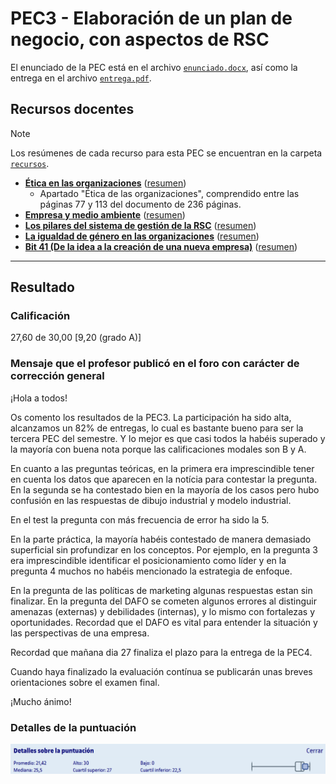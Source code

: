 # PEC3 - Elaboración de un plan de negocio, con aspectos de RSC

El enunciado de la PEC está en el archivo [`enunciado.docx`](enunciado.docx), así como la entrega en el archivo [`entrega.pdf`](entrega.pdf).

## Recursos docentes

>[!NOTE]
>Los resúmenes de cada recurso para esta PEC se encuentran en la carpeta [`recursos`](recursos/).

- [**Ética en las organizaciones**](https://materials.campus.uoc.edu/cdocent/IP05_79056_00955.pdf) ([resumen](https://github.com/HenestrosaDev/uoc-ingenieria-informatica/blob/main/administracion_y_gestion_de_organizaciones/pec3/recursos/etica_en_las_organizaciones_resumen.md))
	- Apartado "Ética de las organizaciones", comprendido entre las páginas 77 y 113 del documento de 236 páginas.
- [**Empresa y medio ambiente**](https://materials.campus.uoc.edu/daisy/Materials/PID_00263792/pdf/PID_00263792.pdf) ([resumen](https://github.com/HenestrosaDev/uoc-ingenieria-informatica/blob/main/administracion_y_gestion_de_organizaciones/pec3/recursos/empresa_y_medio_ambiente_resumen.md))
- [**Los pilares del sistema de gestión de la RSC**](https://materials.campus.uoc.edu/daisy/Materials/PID_00253408/pdf/PID_00253408.pdf) ([resumen](https://github.com/HenestrosaDev/uoc-ingenieria-informatica/blob/main/administracion_y_gestion_de_organizaciones/pec3/recursos/los_pilares_del_sistema_de_gestion_de_la_rsc_resumen.md))
- [**La igualdad de género en las organizaciones**](https://materials.campus.uoc.edu/daisy/Materials/PID_00280846/pdf/PID_00280846.pdf) ([resumen](https://github.com/HenestrosaDev/uoc-ingenieria-informatica/blob/main/administracion_y_gestion_de_organizaciones/pec3/recursos/la_igualdad_de_genero_en_las_organizaciones_resumen.md))
- [**Bit 41 (De la idea a la creación de una nueva empresa)**](http://cvapp.uoc.edu/autors/MostraPDFMaterialAction.do?id=263174&hash=1acd7edb24ed9e3ac4d09181d2953c5d042d75b712b3c2fccdfbfe33c0a9eb2d) ([resumen](https://github.com/HenestrosaDev/uoc-ingenieria-informatica/blob/main/administracion_y_gestion_de_organizaciones/pec3/recursos/bit_41_de_la_idea_a_la_creacion_de_una_nueva_empresa_resumen.md))

---

## Resultado

### Calificación

27,60 de 30,00 [9,20 (grado A)]

### Mensaje que el profesor publicó en el foro con carácter de corrección general

¡Hola a todos!

Os comento los resultados de la PEC3. La participación ha sido alta, alcanzamos un 82% de entregas, lo cual es bastante bueno para ser la tercera PEC del semestre. Y lo mejor es que casi todos la habéis superado y la mayoría con buena nota porque las calificaciones modales son B y A.

En cuanto a las preguntas teóricas, en la primera era imprescindible tener en cuenta los datos que aparecen en la notícia para contestar la pregunta. En la segunda se ha contestado bien en la mayoría de los casos pero hubo confusión en las respuestas de dibujo industrial y modelo industrial. 

En el test la pregunta con más frecuencia de error ha sido la 5.

En la parte práctica, la mayoría habéis contestado de manera demasiado superficial sin profundizar en los conceptos. Por ejemplo, en la pregunta 3 era imprescindible identificar el posicionamiento como líder y en la pregunta 4 muchos no habéis mencionado la estrategia de enfoque. 

En la pregunta de las políticas de marketing algunas respuestas estan sin finalizar. En la pregunta del DAFO se cometen algunos errores al distinguir amenazas (externas) y debilidades (internas), y lo mismo con fortalezas y oportunidades. Recordad que el DAFO es vital para entender la situación y las perspectivas de una empresa. 

Recordad que mañana dia 27 finaliza el plazo para la entrega de la PEC4.

Cuando haya finalizado la evaluación contínua se publicarán unas breves orientaciones sobre el examen final.

¡Mucho ánimo!

### Detalles de la puntuación

![](detalles_puntuacion.png)